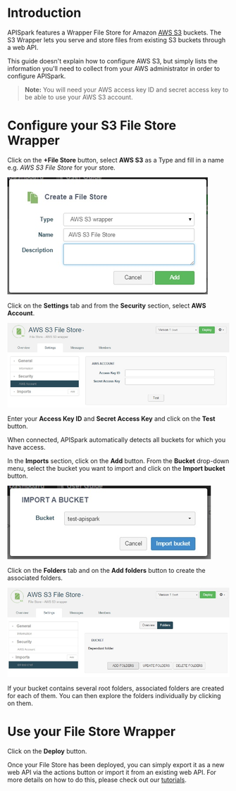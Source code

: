 # Introduction

APISpark features a Wrapper File Store for Amazon [AWS S3](http://aws.amazon.com/s3/) buckets. The S3 Wrapper  lets you serve and store files from existing S3 buckets through a web API.

This guide doesn't explain how to configure AWS S3, but simply lists the information you'll need to collect from your AWS administrator in order to configure APISpark.

>**Note:** You will need your AWS access key ID and secret access key to be able to use your AWS S3 account.

# Configure your S3 File Store Wrapper

Click on the **+File Store** button, select **AWS S3** as a Type and fill in a name e.g. *AWS S3 File Store* for your store.

![Create AWS Store](images/create-aws-store.jpg "Create AWS Store")

Click on the **Settings** tab and from the **Security** section, select **AWS Account**.

![Test](images\aws-settings-tab.jpg "Test")

Enter your **Access Key ID** and **Secret Access Key** and click on the **Test** button.

When connected, APISpark automatically detects all buckets for which you have access.

In the **Imports** section, click on the **Add** button. From the **Bucket** drop-down menu, select the bucket you want to import and click on the **Import bucket** button.

![Import bucket](images/aws-import-bucket.jpg "Import bucket")

Click on the **Folders** tab and on the **Add folders** button to create the associated folders.

![Add folders](images/aws-add_folders.jpg "Add folders")

If your bucket contains several root folders, associated folders are created for each of them. You can then explore the folders individually by clicking on them.

# Use your File Store Wrapper

Click on the **Deploy** button.

Once your File Store has been deployed, you can simply export it as a new web API via the actions button or import it from an existing web API. For more details on how to do this, please check out our [tutorials](technical-resources/technical-resources/apispark/tutorials "tutorials").
